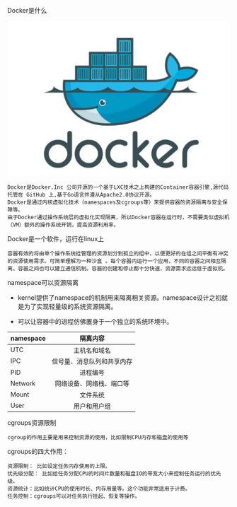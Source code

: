 

Docker是什么

![image-20220218094026221](./attachments/image-20220218094026221.png)

```
Docker是Docker.Inc 公司开源的一个基于LXC技术之上构建的Container容器引擎,源代码托管在 GitHub 上,基于Go语言并遵从Apache2.0协议开源。
Docker是通过内核虚拟化技术（namespaces及cgroups等）来提供容器的资源隔离与安全保障等。
由于Docker通过操作系统层的虚拟化实现隔离，所以Docker容器在运行时，不需要类似虚拟机（VM）额外的操作系统开销，提高资源利用率。
```
Docker是一个软件，运行在linux上

```
容器有效的将由单个操作系统挂管理的资源划分到孤立的组中，以便更好的在组之间平衡有冲突的资源使用需求。可简单理解为一种沙盒 。每个容器内运行一个应用，不同的容器之间相互隔离，容器之间也可以建立通信机制。容器的创建和停止都十分快速，资源需求远远低于虚拟机。
```
namespace可以资源隔离
- kernel提供了namespace的机制用来隔离相关资源。namespace设计之初就是为了实现轻量级的系统资源隔离。

- 可以让容器中的进程仿佛置身于一个独立的系统环境中。

| namespace |     隔离内容      |
| --------- | :-----------: |
| UTC       |    主机名和域名     |
| IPC       | 信号量、消息队列和共享内存 |
| PID       |     进程编号      |
| Network   | 网络设备、网络栈、端口等  |
| Mount     |     文件系统      |
| User      |    用户和用户组     |



cgroups资源限制

```
cgroup的作用主要是用来控制资源的使用，比如限制CPU内存和磁盘的使用等
```

cgroups的四大作用：

```
资源限制： 比如设定任务内存使用的上限。
优先级分配： 比如给任务分配CPU的时间片数量和磁盘IO的带宽大小来控制任务运行的优先级。
资源统计：比如统计CPU的使用时长、内存用量等。这个功能非常适用于计费。
任务控制：cgroups可以对任务执行挂起、恢复等操作。
```




